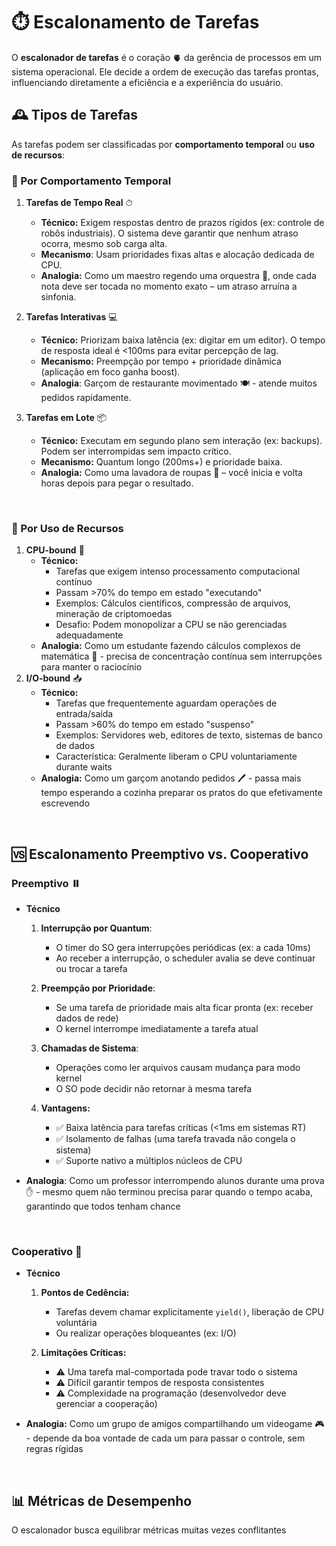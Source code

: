 # ⏱️ Escalonamento de Tarefas

O **escalonador de tarefas** é o coração 🫀 da gerência de processos em um sistema operacional. Ele decide a ordem de execução das tarefas prontas, influenciando diretamente a eficiência e a experiência do usuário. 

## 🕰️ Tipos de Tarefas

As tarefas podem ser classificadas por **comportamento temporal** ou **uso de recursos**:

### 📌 Por Comportamento Temporal

1. **Tarefas de Tempo Real** ⏱ 
    * **Técnico:** Exigem respostas dentro de prazos rígidos (ex: controle de robôs industriais). O sistema deve garantir que nenhum atraso ocorra, mesmo sob carga alta.
    * **Mecanismo**: Usam prioridades fixas altas e alocação dedicada de CPU.
    * **Analogia:** Como um maestro regendo uma orquestra 🎻, onde cada nota deve ser tocada no momento exato – um atraso arruína a sinfonia.

2. **Tarefas Interativas** 💻
    * **Técnico:** Priorizam baixa latência (ex: digitar em um editor). O tempo de resposta ideal é <100ms para evitar percepção de lag.
    * **Mecanismo:** Preempção por tempo + prioridade dinâmica (aplicação em foco ganha boost).
    * **Analogia**: Garçom de restaurante movimentado 🍽️ - atende muitos pedidos rapidamente.

3. **Tarefas em Lote** 📦
    * **Técnico:** Executam em segundo plano sem interação (ex: backups). Podem ser interrompidas sem impacto crítico.
    * **Mecanismo:** Quantum longo (200ms+) e prioridade baixa.
    * **Analogia:** Como uma lavadora de roupas 🧺 – você inicia e volta horas depois para pegar o resultado.

<br>

### 📌 Por Uso de Recursos

1. **CPU-bound** 🔄
    * **Técnico:**
        * Tarefas que exigem intenso processamento computacional contínuo
        * Passam >70% do tempo em estado "executando"
        * Exemplos: Cálculos científicos, compressão de arquivos, mineração de criptomoedas
        * Desafio: Podem monopolizar a CPU se não gerenciadas adequadamente
    * **Analogia:** Como um estudante fazendo cálculos complexos de matemática 🧮 - precisa de concentração contínua sem interrupções para manter o raciocínio
2. **I/O-bound** 📥
    * **Técnico:**
        * Tarefas que frequentemente aguardam operações de entrada/saída
        * Passam >60% do tempo em estado "suspenso"
        * Exemplos: Servidores web, editores de texto, sistemas de banco de dados
        * Característica: Geralmente liberam o CPU voluntariamente durante waits
    * **Analogia:** Como um garçom anotando pedidos 🖊️ - passa mais tempo esperando a cozinha preparar os pratos do que efetivamente escrevendo

<br>

## 🆚 Escalonamento Preemptivo vs. Cooperativo

### **Preemptivo** ⏸️
* **Técnico**
    1. **Interrupção por Quantum**: 
        - O timer do SO gera interrupções periódicas (ex: a cada 10ms)
        - Ao receber a interrupção, o scheduler avalia se deve continuar ou trocar a tarefa

    2. **Preempção por Prioridade**:
        - Se uma tarefa de prioridade mais alta ficar pronta (ex: receber dados de rede)
        - O kernel interrompe imediatamente a tarefa atual

    3. **Chamadas de Sistema**:
        - Operações como ler arquivos causam mudança para modo kernel
        - O SO pode decidir não retornar à mesma tarefa

    4. **Vantagens:**
        * ✅ Baixa latência para tarefas críticas (<1ms em sistemas RT)
        * ✅ Isolamento de falhas (uma tarefa travada não congela o sistema)
        * ✅ Suporte nativo a múltiplos núcleos de CPU

* **Analogia**: Como um professor interrompendo alunos durante uma prova ✋ - mesmo quem não terminou precisa parar quando o tempo acaba, garantindo que todos tenham chance

<br>

### **Cooperativo** 🤝
* **Técnico**
    1. **Pontos de Cedência:**
        * Tarefas devem chamar explicitamente `yield()`, liberação de CPU voluntária
        * Ou realizar operações bloqueantes (ex: I/O)

    2. **Limitações Críticas:**
        * ⚠️ Uma tarefa mal-comportada pode travar todo o sistema
        * ⚠️ Difícil garantir tempos de resposta consistentes
        * ⚠️ Complexidade na programação (desenvolvedor deve gerenciar a cooperação)

* **Analogia:** Como um grupo de amigos compartilhando um videogame 🎮 - depende da boa vontade de cada um para passar o controle, sem regras rígidas

<br>

## 📊 Métricas de Desempenho

O escalonador busca equilibrar métricas muitas vezes conflitantes

### 